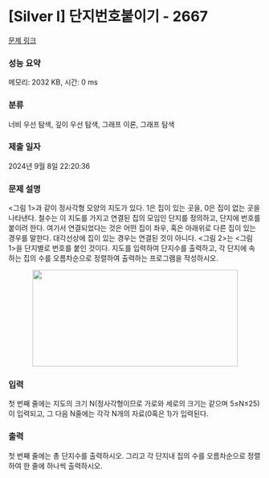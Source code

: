 # [Silver I] 단지번호붙이기 - 2667 

[문제 링크](https://www.acmicpc.net/problem/2667) 

### 성능 요약

메모리: 2032 KB, 시간: 0 ms

### 분류

너비 우선 탐색, 깊이 우선 탐색, 그래프 이론, 그래프 탐색

### 제출 일자

2024년 9월 8일 22:20:36

### 문제 설명

<p><그림 1>과 같이 정사각형 모양의 지도가 있다. 1은 집이 있는 곳을, 0은 집이 없는 곳을 나타낸다. 철수는 이 지도를 가지고 연결된 집의 모임인 단지를 정의하고, 단지에 번호를 붙이려 한다. 여기서 연결되었다는 것은 어떤 집이 좌우, 혹은 아래위로 다른 집이 있는 경우를 말한다. 대각선상에 집이 있는 경우는 연결된 것이 아니다. <그림 2>는 <그림 1>을 단지별로 번호를 붙인 것이다. 지도를 입력하여 단지수를 출력하고, 각 단지에 속하는 집의 수를 오름차순으로 정렬하여 출력하는 프로그램을 작성하시오.</p>

<p style="text-align: center;"><img alt="" src="https://www.acmicpc.net/upload/images/ITVH9w1Gf6eCRdThfkegBUSOKd.png" style="height:192px; width:409px"></p>

### 입력 

 <p>첫 번째 줄에는 지도의 크기 N(정사각형이므로 가로와 세로의 크기는 같으며 5≤N≤25)이 입력되고, 그 다음 N줄에는 각각 N개의 자료(0혹은 1)가 입력된다.</p>

### 출력 

 <p>첫 번째 줄에는 총 단지수를 출력하시오. 그리고 각 단지내 집의 수를 오름차순으로 정렬하여 한 줄에 하나씩 출력하시오.</p>

